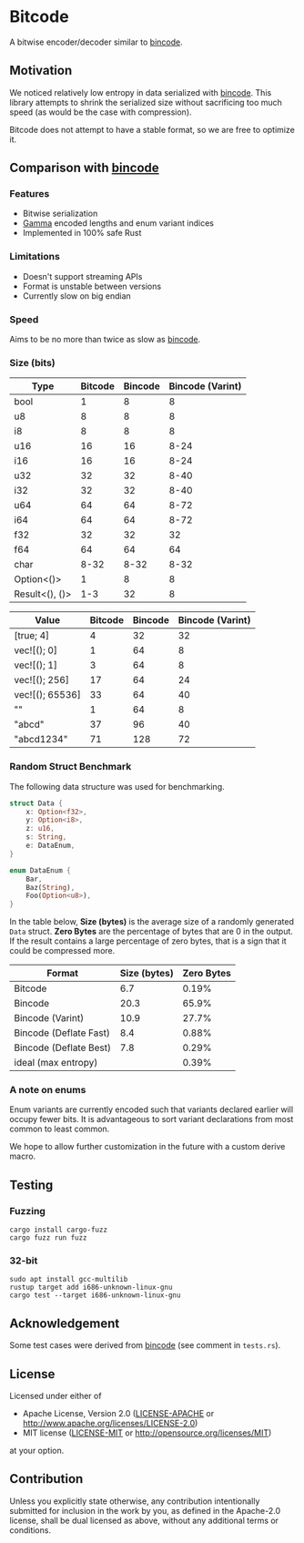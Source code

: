 # Bitcode

A bitwise encoder/decoder similar to [bincode](https://github.com/bincode-org/bincode).

## Motivation

We noticed relatively low entropy in data serialized with [bincode](https://github.com/bincode-org/bincode). This library attempts to shrink the serialized size without sacrificing too much speed (as would be the case with compression).

Bitcode does not attempt to have a stable format, so we are free to optimize it.

## Comparison with [bincode](https://github.com/bincode-org/bincode)

### Features

- Bitwise serialization
- [Gamma](https://en.wikipedia.org/wiki/Elias_gamma_coding) encoded lengths and enum variant indices
- Implemented in 100% safe Rust

### Limitations

- Doesn't support streaming APIs
- Format is unstable between versions
- Currently slow on big endian

### Speed

Aims to be no more than twice as slow as [bincode](https://github.com/bincode-org/bincode).

### Size (bits)

| Type            | Bitcode | Bincode | Bincode (Varint) |
|-----------------|---------|---------|------------------|
| bool            | 1       | 8       | 8                |
| u8              | 8       | 8       | 8                |
| i8              | 8       | 8       | 8                |
| u16             | 16      | 16      | 8-24             |
| i16             | 16      | 16      | 8-24             |
| u32             | 32      | 32      | 8-40             |
| i32             | 32      | 32      | 8-40             |
| u64             | 64      | 64      | 8-72             |
| i64             | 64      | 64      | 8-72             |
| f32             | 32      | 32      | 32               |
| f64             | 64      | 64      | 64               |
| char            | 8-32    | 8-32    | 8-32             |
| Option<()>      | 1       | 8       | 8                |
| Result<(), ()>  | 1-3     | 32      | 8                |

| Value           | Bitcode | Bincode | Bincode (Varint) |
|-----------------|---------|---------|------------------|
| [true; 4]       | 4       | 32      | 32               |
| vec![(); 0]     | 1       | 64      | 8                |
| vec![(); 1]     | 3       | 64      | 8                |
| vec![(); 256]   | 17      | 64      | 24               |
| vec![(); 65536] | 33      | 64      | 40               |
| ""              | 1       | 64      | 8                |
| "abcd"          | 37      | 96      | 40               |
| "abcd1234"      | 71      | 128     | 72               |

### Random Struct Benchmark

The following data structure was used for benchmarking.
```rust
struct Data {
    x: Option<f32>,
    y: Option<i8>,
    z: u16,
    s: String,
    e: DataEnum,
}

enum DataEnum {
    Bar,
    Baz(String),
    Foo(Option<u8>),
}
```
In the table below, **Size (bytes)** is the average size of a randomly generated `Data` struct.
**Zero Bytes** are the percentage of bytes that are 0 in the output.
If the result contains a large percentage of zero bytes, that is a sign that it could be compressed more.

| Format                 | Size (bytes) | Zero Bytes |
|------------------------|--------------|------------|
| Bitcode                | 6.7          | 0.19%      |
| Bincode                | 20.3         | 65.9%      |
| Bincode (Varint)       | 10.9         | 27.7%      |
| Bincode (Deflate Fast) | 8.4          | 0.88%      |
| Bincode (Deflate Best) | 7.8          | 0.29%      |
| ideal (max entropy)    |              | 0.39%      |

### A note on enums

Enum variants are currently encoded such that variants declared
earlier will occupy fewer bits. It is advantageous to sort variant
declarations from most common to least common.

We hope to allow further customization in the future with a custom derive macro.

## Testing

### Fuzzing

```
cargo install cargo-fuzz
cargo fuzz run fuzz
```

### 32-bit

```
sudo apt install gcc-multilib
rustup target add i686-unknown-linux-gnu
cargo test --target i686-unknown-linux-gnu
```

## Acknowledgement

Some test cases were derived from [bincode](https://github.com/bincode-org/bincode) (see comment in `tests.rs`).

## License

Licensed under either of

 * Apache License, Version 2.0
   ([LICENSE-APACHE](LICENSE-APACHE) or http://www.apache.org/licenses/LICENSE-2.0)
 * MIT license
   ([LICENSE-MIT](LICENSE-MIT) or http://opensource.org/licenses/MIT)

at your option.

## Contribution

Unless you explicitly state otherwise, any contribution intentionally submitted
for inclusion in the work by you, as defined in the Apache-2.0 license, shall be
dual licensed as above, without any additional terms or conditions.